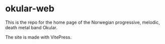 # okular-web

This is the repo for the home page of the Norwegian progressive, melodic, death metal band Okular. 

The site is made with VitePress.
